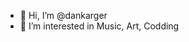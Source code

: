 - 👋 Hi, I’m @dankarger
- 👀 I’m interested in Music, Art, Codding
<!-- - 🌱 I’m currently learning at the AppleSeed Bootcamp -->


<!---
dankarger/dankarger is a ✨ special ✨ repository because its `README.md` (this file) appears on your GitHub profile.
You can click the Preview link to take a look at your changes.
--->
